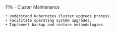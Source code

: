 11% - Cluster Maintenance
```
• Understand Kubernetes cluster upgrade process.
• Facilitate operating system upgrades.
• Implement backup and restore methodologies.
```